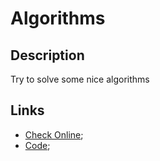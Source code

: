 # Algorithms

## Description

Try to solve some nice algorithms

## Links

- [Check Online](https://201flaviosilva.github.io/Algorithms/);
- [Code](https://github.com/201flaviosilva/Algorithms);
